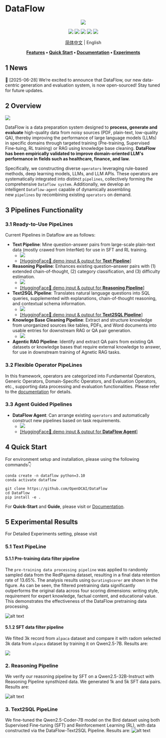 # DataFlow

<div align="center">
  <img src="./static/images/Face.jpg">


[![](https://img.shields.io/github/license/OpenDCAI/DataFlow)](https://github.com/OpenDCAI/DataFlow/blob/main/LICENSE)
[![](https://img.shields.io/github/stars/OpenDCAI/DataFlow?style=social)](https://github.com/OpenDCAI/DataFlow)
[![](https://img.shields.io/github/issues-raw/OpenDCAI/DataFlow)](https://github.com/OpenDCAI/DataFlow/issues)
[![](https://img.shields.io/github/last-commit/OpenDCAI/DataFlow)](https://github.com/OpenDCAI/DataFlow/commits/main/)
[![](https://img.shields.io/github/contributors/OpenDCAI/DataFlow)](https://github.com/OpenDCAI/DataFlow/graphs/contributors)

[简体中文](./README-zh.md) | English


**[Features](#Features) • [Quick Start](#Quick_Start) • [Documentation](https://OpenDCAI.github.io/DataFlow-Doc/) • [Experiments](#Experiments)**

</div>

## 1 News
🎉 [2025-06-28] We’re excited to announce that DataFlow, our new data-centric generation and evaluation system, is now open-sourced! Stay tuned for future updates.

## 2 Overview

  <img src="./static/images/dataflow_framework.jpg">

DataFlow is a data preparation system designed to **process, generate and evaluate** high-quality data from noisy sources (PDF, plain-text, low-quality QA), thereby improving the performance of large language models (LLMs) in specific domains through targeted training (Pre-training, Supervised Fine-tuing, RL training) or RAG using knowledge base cleaning. **DataFlow has been empirically validated to improve domain-oriented LLM's performance in fields such as healthcare, finance, and law.**

Specifically, we constructing diverse `operators` leveraging rule-based methods, deep learning models, LLMs, and LLM APIs. These operators are systematically integrated into distinct `pipelines`, collectively forming the comprehensive `Dataflow system`. Additionally, we develop an intelligent `Dataflow-agent` capable of dynamically assembling new `pipelines` by recombining existing `operators` on demand.



<!-- Text: 输入是烂数据 通过大模型 输出QA （主要是强化学习）
NL2SQL: 反向构造SQL QA
Reasonning：Question很短，构建长链COT ，是否有category，是否有难度（通过大模型）
Agentic RAG: 输入QA，出来是 QA。没有额外信息解决不了，必须要引入
Knowlege Base Cleaning: PDF，表格+doc text输入，输出是高质量知识库
Dataflow-agent: 用Agent自动合成pipeline。编排已有算子。 -->

## 3 Pipelines Functionality
### 3.1 Ready-to-Use PipeLines
Current Pipelines in Dataflow are as follows:
- **Text Pipeline**: Mine question-answer pairs from large-scale plain-text data (mostly crawed from InterNet) for use in SFT and RL training.
  - ![](./static/images/dataflow_text_pipeline.jpg)
  - [[HuggingFace🤗 demo input & output for **Text Pipeline**]](https://huggingface.co/datasets/Open-Dataflow/dataflow-demo-Text)
- **Reasoning Pipeline**: Enhances existing question–answer pairs with (1) extended chain-of-thought, (2) category classification, and (3) difficulty estimation.
  - ![](./static/images/dataflow_reasoning_pipeline.jpg)
  - [[HuggingFace🤗 demo input & output for **Reasoning Pipeline**]](https://huggingface.co/datasets/Open-Dataflow/dataflow-demo-Reasonning)
- **Text2SQL Pipeline**: Translates natural language questions into SQL queries, supplemented with explanations, chain-of-thought reasoning, and contextual schema information.
  - ![](./static/images/dataflow_text2sql_pipeline.jpg)
  - [[HuggingFace🤗 demo input & output for **Text2SQL Pipeline**]](https://huggingface.co/datasets/Open-Dataflow/dataflow-demo-Text2SQL)
- **Knowlege Base Cleaning Pipeline**: Extract and structure knowledge from unorganized sources like tables, PDFs, and Word documents into usable entries for downstream RAG or QA pair generation.
  - ![](./static/images/dataflow_KnowledgeBaseClean_pipeline.jpg)
- **Agentic RAG Pipeline**: Identify and extract QA pairs from existing QA datasets or knowledge bases that require external knowledge to answer, for use in downstream training of Agnetic RAG tasks.

### 3.2 Flexible Operator PipeLines
In this framework, operators are categorized into Fundamental Operators, Generic Operators, Domain-Specific Operators, and Evaluation Operators, etc., supporting data processing and evaluation functionalities. Please refer to the [documentation](https://OpenDCAI.github.io/DataFlow-Doc/) for details.

### 3.3 Agent Guided Pipelines
<!-- Building on top of this, we also provide the -->
- **DataFlow Agent**: Can arrange existing `operators` and automatically construct new pipelines based on task requirements.
  - ![](./static/images/dataflow_agent_pipeline.jpg)
  - [[HuggingFace🤗 demo input & output for **DataFlow Agent**]](https://huggingface.co/datasets/Open-Dataflow/dataflow-demo-Agent)

<!-- ### 3.1 Text Pipeline
![](./static/images/demo_reasoning.png) -->

## 4 Quick Start
For environment setup and installation, please using the following commands👇

```shell
conda create -n dataflow python=3.10
conda activate dataflow

git clone https://github.com/OpenDCAI/DataFlow
cd DataFlow
pip install -e .
```

For **Quick-Start** and **Guide**, please visit or [Documentation](https://OpenDCAI.github.io/DataFlow-Doc/).


## 5 Experimental Results
For Detailed Experiments setting, please visit 


### 5.1 Text PipeLine

#### 5.1.1 Pre-training data filter pipeline
The `pre-training data processing pipeline` was applied to randomly sampled data from the RedPajama dataset, resulting in a final data retention rate of 13.65%. The analysis results using `QuratingScorer` are shown in the figure. As can be seen, the filtered pretraining data significantly outperforms the original data across four scoring dimensions: writing style, requirement for expert knowledge, factual content, and educational value. This demonstrates the effectiveness of the DataFlow pretraining data processing.

![alt text](./static/images/text-pretrain.png)

#### 5.1.2 SFT data filter pipeline
We filted 3k record from `alpaca` dataset and compare it with radom selected 3k data from `alpaca` dataset by training it on Qwen2.5-7B. Results are:


![](./static/images/text-sft.png)
### 2. Reasoning Pipeline

We verify our reasoning pipeline by SFT on a Qwen2.5-32B-Instruct with Reasoning Pipeline synsthized data. We generated 1k and 5k SFT data pairs. Results are: 

![alt text](./static/images/reasoning_performance.png)



### 3. Text2SQL PipeLine
We fine-tuned the Qwen2.5-Coder-7B model on the Bird dataset using both Supervised Fine-tuning (SFT) and Reinforcement Learning (RL), with data constructed via the DataFlow-Text2SQL Pipeline. Results are:
![alt text](./static/images/text2sql.png)

<!-- ## Statistics
<a href="https://star-history.com/#OpenDCAI/DataFlow&Date">
 <picture>
   <source media="(prefers-color-scheme: dark)" srcset="https://api.star-history.com/svg?repos=OpenDCAI/DataFlow&type=Date&theme=dark" />
   <source media="(prefers-color-scheme: light)" srcset="https://api.star-history.com/svg?repos=OpenDCAI/DataFlow&type=Date" />
   <img alt="Star History Chart" src="https://api.star-history.com/svg?repos=OpenDCAI/DataFlow&type=Date" />
 </picture>
</a>
 -->
